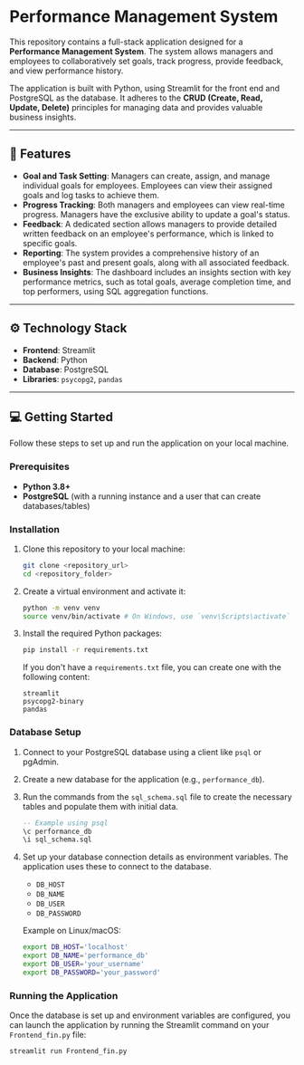 # Performance Management System

This repository contains a full-stack application designed for a **Performance Management System**. The system allows managers and employees to collaboratively set goals, track progress, provide feedback, and view performance history.

The application is built with Python, using Streamlit for the front end and PostgreSQL as the database. It adheres to the **CRUD (Create, Read, Update, Delete)** principles for managing data and provides valuable business insights.

---

## 🚀 Features

* **Goal and Task Setting**: Managers can create, assign, and manage individual goals for employees. Employees can view their assigned goals and log tasks to achieve them.
* **Progress Tracking**: Both managers and employees can view real-time progress. Managers have the exclusive ability to update a goal's status.
* **Feedback**: A dedicated section allows managers to provide detailed written feedback on an employee's performance, which is linked to specific goals.
* **Reporting**: The system provides a comprehensive history of an employee's past and present goals, along with all associated feedback.
* **Business Insights**: The dashboard includes an insights section with key performance metrics, such as total goals, average completion time, and top performers, using SQL aggregation functions.

---

## ⚙️ Technology Stack

* **Frontend**: Streamlit
* **Backend**: Python
* **Database**: PostgreSQL
* **Libraries**: `psycopg2`, `pandas`

---

## 💻 Getting Started

Follow these steps to set up and run the application on your local machine.

### Prerequisites

* **Python 3.8+**
* **PostgreSQL** (with a running instance and a user that can create databases/tables)

### Installation

1.  Clone this repository to your local machine:
    ```bash
    git clone <repository_url>
    cd <repository_folder>
    ```

2.  Create a virtual environment and activate it:
    ```bash
    python -m venv venv
    source venv/bin/activate # On Windows, use `venv\Scripts\activate`
    ```

3.  Install the required Python packages:
    ```bash
    pip install -r requirements.txt
    ```
    If you don't have a `requirements.txt` file, you can create one with the following content:
    ```
    streamlit
    psycopg2-binary
    pandas
    ```

### Database Setup

1.  Connect to your PostgreSQL database using a client like `psql` or pgAdmin.
2.  Create a new database for the application (e.g., `performance_db`).
3.  Run the commands from the `sql_schema.sql` file to create the necessary tables and populate them with initial data.
    ```sql
    -- Example using psql
    \c performance_db
    \i sql_schema.sql
    ```

4.  Set up your database connection details as environment variables. The application uses these to connect to the database.
    * `DB_HOST`
    * `DB_NAME`
    * `DB_USER`
    * `DB_PASSWORD`

    Example on Linux/macOS:
    ```bash
    export DB_HOST='localhost'
    export DB_NAME='performance_db'
    export DB_USER='your_username'
    export DB_PASSWORD='your_password'
    ```

### Running the Application

Once the database is set up and environment variables are configured, you can launch the application by running the Streamlit command on your `Frontend_fin.py` file:

```bash
streamlit run Frontend_fin.py
